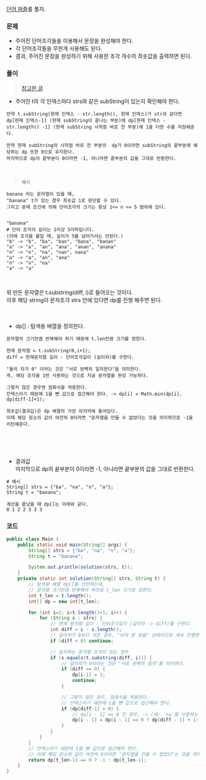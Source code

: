 [단어 퍼즐](https://school.programmers.co.kr/learn/courses/30/lessons/12983)를 풀자. <br>
### 문제
+ 주어진 단어조각들을 이용해서 문장을 완성해야 한다.
+ 각 단어조각들을 무한개 사용해도 된다.
+ 결과, 주어진 문장을 완성하기 위해 사용한 조각 개수의 최솟값을 출력하면 된다.

### 풀이
> [참고한 글](https://velog.io/@longroadhome/%ED%94%84%EB%A1%9C%EA%B7%B8%EB%9E%98%EB%A8%B8%EC%8A%A4-LV.4-%EB%8B%A8%EC%96%B4-%ED%8D%BC%EC%A6%90)

+ 주어진 t의 각 인덱스마다 strs와 같은 subString이 있는지 확인해야 한다.
```
만약 t.subString(현재 인덱스 - str.length(), 현재 인덱스)가 str과 같다면 
dp[현재 인덱스-1] (현재 subString이 끝나는 부분)에 dp[현재 인덱스 - str.length() -1] (현재 subString 시작점 바로 전 부분)에 1을 더한 수를 저장해준다.

만약 현재 subString의 시작점 바로 전 부분의  dp가 0이라면 subString의 끝부분에 해당하는 dp 또한 0으로 유지한다.
마지막으로 dp의 끝부분이 0이라면 -1, 아니라면 끝부분의 값을 그대로 반환한다.
```

<br>

> `예시`

```
banana 라는 문자열이 있을 때,
"banana" t가 있는 경우 최솟값 1로 판단할 수 있다.
그리고 문제 조건에 의해 단어조각의 크기는 항상 1<= n <= 5 범위에 있다.


"banana" 
# 단어 조각의 길이는 1이상 5이하입니다. 
(아래 조각을 붙일 때, 길이가 5를 넘어가서는 안된다.)
"b" -> "b", "ba", "ban", "bana", "banan" 
"a" -> "a", "an", "ana", "anan", "anana"
"n" -> "n", "na", "nan", nana" 
"a" -> "a", "an", "ana"
"n" -> "n", "na"
"a" -> "a"
```

<br>

위 만든 문자열은 t.substring(diff, i)로 들어오는 것이다. <br>
이후 해당 string이 문자조각 strs 안에 있다면 dp를 진행 해주면 된다. <br><br><br>

+ dp[] : 탐색용 배열을 정의한다.
```
문자열의 크기만큼 반복해야 하기 때문에 t.len만큼 크기를 정한다.

현재 문자열 = t.subString(0,i+1);
diff = 헌재문자열 길이 - 단어조각길이 (길이차)를 구한다.

"둘의 차가 0" 이라는 것은 "서로 완벽히 일치한다"을 의미한다.
즉, 해당 조각을 1번 사용하는 것으로 지금 문자열을 완성 가능하다. 

그렇지 않은 경우엔 점화식을 적용한다.
인덱스이기 때문에 1을 뺀 값으로 접근해야 한다. -> dp[i] = Math.min(dp[i], dp[diff-1]+1);

최솟값(결과값)은 dp 배열의 가장 마지막에 들어있다.
이때 해당 원소의 값이 여전히 0이라면 "문자열을 만들 수 없었다는 것을 의미하므로 -1을 리턴해준다.
```
<br><br><br>

+ 결과값<br>
마지막으로 dp의 끝부분이 0이라면 -1, 아니라면 끝부분의 값을 그대로 반환한다.
```
# 예시
String[] strs = {"ba", "na", "n", "a"};
String t = "banana";

계산을 끝났을 때 dp[]는 아래와 같다.
0 1 2 2 3 3 3
```

### 코드
```java
public class Main {
    public static void main(String[] args) {
        String[] strs = {"ba", "na", "n", "a"};
        String t = "banana";

        System.out.println(solution(strs, t));
    }
    private static int solution(String[] strs, String t) {
        // 탐색용 배열 dp[]를 선언하는데,
        // 문자열 크기만큼 반복해야 하므로 t_len 크기로 정한다.
        int t_len = t.length();
        int[] dp = new int[t_len];

        for (int i=1; i<t.length()+1; i++) {
            for (String s : strs) {
                // 현재 문자열 길이 - 단어조각길이 (길이차 -> diff)를 구한다.
                int diff = i - s.length();
                // 길이차가 0보다 작은 경우, "아직 못 찾음" 상태이므로 계속 진행한다.
                if (diff < 0) continue;

                // 일치하는 문자열 조각이 있는 경우
                if (s.equals(t.substring(diff, i))) {
                    // 길이차가 0이라는 것은 "서로 완벽히 일치"를 의미한다.
                    if (diff == 0) {
                        dp[i-1] = 1;
                        continue;
                    }

                    // 그렇지 않은 경우, 점화식을 적용한다.
                    // 인덱스이기 떄문에 1을 뺀 값으로 접근해야 한다.
                    if (dp[diff-1] > 0) {
                        // dp[i - 1] == 0 인 경우, -> (예: 'na'를 사용하는 경우 "bana"를 만들기 위해 "사용한 횟수 + 1" 이 될 것이다.
                        dp[i - 1] = dp[i - 1] == 0 ? dp[diff - 1] + 1: Math.min(dp[i - 1], dp[diff - 1] + 1);
                    }
                }
            }
        }
        // 인덱스이기 때문에 1을 뺀 값으로 접근해야 한다.
        // 이때 해당 원소의 값이 여전히 0이라면 "문자열을 만들 수 없었다"는 것을 의미하므로 -1를 출력한다.
        return dp[t_len-1] == 0 ? -1 : dp[t_len-1];
    }
}
```
